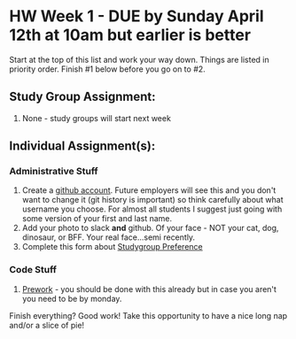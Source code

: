 # HW Week 1 - DUE by Sunday April 12th at 10am but earlier is better

Start at the top of this list and work your way down.  Things are listed in priority order.  Finish #1 below before you go on to #2.

## Study Group Assignment:
1.  None - study groups will start next week

## Individual Assignment(s):
### Administrative Stuff
1. Create a [github account](https://github.com).  Future employers will see this and you don't want to change it (git history is important) so think carefully about what username you choose.  For almost all students I suggest just going with some version of your first and last name.
1. Add your photo to slack **and** github.  Of your face - NOT your cat, dog, dinosaur, or BFF.  Your real face...semi recently.
1. Complete this form about [Studygroup Preference](https://forms.gle/2rkFzcAB6xG1UYzD9)

### Code Stuff
1. [Prework](https://nashville-software-school.github.io/web-development-foundations/) - you should be done with this already but in case you aren't you need to be by monday.

Finish everything? Good work!  Take this opportunity to have a nice long nap and/or a slice of pie!
